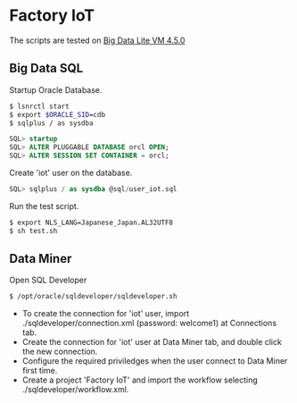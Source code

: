 # Factory IoT

The scripts are tested on [Big Data Lite VM 4.5.0](http://www.oracle.com/technetwork/database/bigdata-appliance/oracle-bigdatalite-450-3300689.html)

## Big Data SQL

Startup Oracle Database.

```sh
$ lsnrctl start
$ export $ORACLE_SID=cdb
$ sqlplus / as sysdba
```

```sql
SQL> startup
SQL> ALTER PLUGGABLE DATABASE orcl OPEN;
SQL> ALTER SESSION SET CONTAINER = orcl;
```

Create 'iot' user on the database.

```sql
SQL> sqlplus / as sysdba @sql/user_iot.sql
```

Run the test script.

```sh
$ export NLS_LANG=Japanese_Japan.AL32UTF8
$ sh test.sh
```

## Data Miner

Open SQL Developer

```sh
$ /opt/oracle/sqldeveloper/sqldeveloper.sh
```

* To create the connection for 'iot' user, import ./sqldeveloper/connection.xml (password: welcome1) at Connections tab.
* Create the connection for 'iot' user at Data Miner tab, and double click the new connection.
* Configure the required priviledges when the user connect to Data Miner first time.
* Create a project 'Factory IoT' and import the workflow selecting ./sqldeveloper/workflow.xml.

